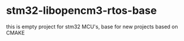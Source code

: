 # stm32-libopencm3-rtos-base
this is empty project for stm32 MCU's, base for new projects based on CMAKE
